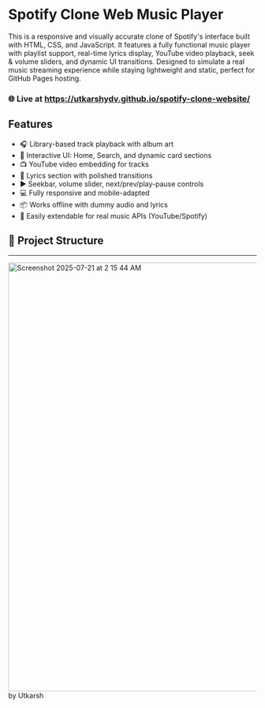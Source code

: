 # Spotify Clone Web Music Player

This is a responsive and visually accurate clone of Spotify's interface built with HTML, CSS, and JavaScript. It features a fully functional music player with playlist support, real-time lyrics display, YouTube video playback, seek & volume sliders, and dynamic UI transitions. Designed to simulate a real music streaming experience while staying lightweight and static, perfect for GitHub Pages hosting. 

### 🌐 Live at https://utkarshydv.github.io/spotify-clone-website/

##  Features

- 🎧 Library-based track playback with album art
- 🔎 Interactive UI: Home, Search, and dynamic card sections
- 📺 YouTube video embedding for tracks
- 📝 Lyrics section with polished transitions
- ▶️ Seekbar, volume slider, next/prev/play-pause controls
- 💻 Fully responsive and mobile-adapted
- 📦 Works offline with dummy audio and lyrics
- 🧠 Easily extendable for real music APIs (YouTube/Spotify)

## 📂 Project Structure

---
<img width="1460" height="869" alt="Screenshot 2025-07-21 at 2 15 44 AM" src="https://github.com/user-attachments/assets/bd62bf67-b01e-4ffb-ac5e-989f1c4c5995" />
by Utkarsh
